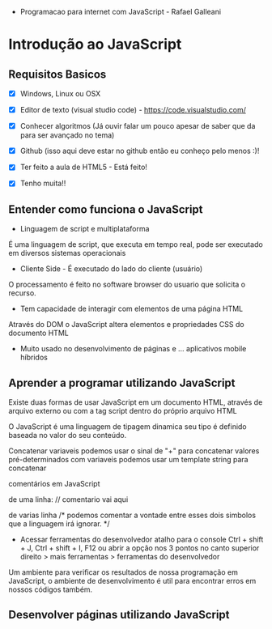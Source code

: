 * Programacao para internet com JavaScript - Rafael Galleani

# Introdução ao JavaScript

## Requisitos Basicos

- [x] Windows, Linux ou OSX

- [X] Editor de texto (visual studio code) - https://code.visualstudio.com/

- [x] Conhecer algoritmos (Já ouvir falar um pouco apesar de saber que da para ser avançado no tema)

- [x] Github (isso aqui deve estar no github então eu conheço pelo menos :)!

- [x] Ter feito a aula de HTML5 - Está feito!

- [x] Tenho muita!! 

## Entender como funciona o JavaScript

- Linguagem de script e multiplataforma

É uma linguagem de script, que executa em tempo real, pode ser executado em diversos sistemas operacionais

- Cliente Side - É executado do lado do cliente (usuário)

O processamento é feito no software browser do usuario que solicita o recurso.

- Tem capacidade de interagir com elementos de uma página HTML

Através do DOM o JavaScript altera elementos e propriedades CSS do documento HTML

- Muito usado no desenvolvimento de páginas e ... aplicativos mobile híbridos



## Aprender a programar utilizando JavaScript

Existe duas formas de usar JavaScript em um documento HTML, através de arquivo externo ou com a tag script dentro do próprio arquivo HTML

O JavaScript é uma linguagem de tipagem dinamica seu tipo é definido baseada no valor do seu conteúdo.

Concatenar variaveis 
podemos usar o sinal de "+" para concatenar valores pré-determinados com variaveis
podemos usar um template string para concatenar

comentários em JavaScript

de uma linha:
// comentario vai aqui

de varias linha
/*
 podemos comentar a vontade
 entre esses dois simbolos 
 que a linguagem irá ignorar.
*/

- Acessar ferramentas do desenvolvedor
atalho para o console Ctrl + shift + J, Ctrl + shift + I,  F12 ou abrir a opção nos 3 pontos no canto superior direito > mais ferramentas > ferramentas do desenvolvedor

Um ambiente para verificar os resultados de nossa programação em JavaScript, o ambiente de desenvolvimento é util para encontrar erros em nossos códigos também.

## Desenvolver páginas utilizando JavaScript


